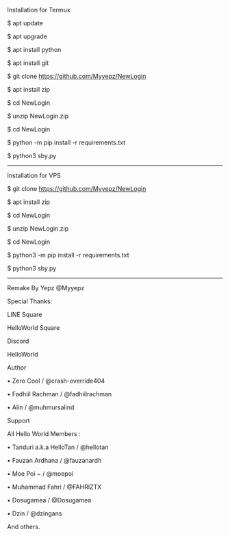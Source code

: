 Installation for Termux

$ apt update

$ apt upgrade

$ apt install python

$ apt install git

$ git clone https://github.com/Myyepz/NewLogin

$ apt install zip

$ cd NewLogin

$ unzip NewLogin.zip

$ cd NewLogin

$ python -m pip install -r requirements.txt

$ python3 sby.py

------------------------------

Installation for VPS

$ git clone https://github.com/Myyepz/NewLogin

$ apt install zip

$ cd NewLogin

$ unzip NewLogin.zip

$ cd NewLogin

$ python3 -m pip install -r requirements.txt

$ python3 sby.py

------------------------------

Remake By Yepz @Myyepz

Special Thanks:

LINE Square

HelloWorld Square

Discord

HelloWorld

Author

• Zero Cool / @crash-override404

• Fadhiil Rachman / @fadhiilrachman

• Alin / @muhmursalind

Support

All Hello World Members :

• Tanduri a.k.a HelloTan / @hellotan

• Fauzan Ardhana / @fauzanardh

• Moe Poi ~ / @moepoi

• Muhammad Fahri / @FAHRIZTX

• Dosugamea / @Dosugamea

• Dzin / @dzingans

And others.
